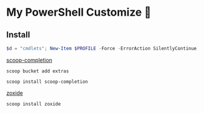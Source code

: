 # My PowerShell Customize 🐚

## Install

```PowerShell
$d = "cmdlets"; New-Item $PROFILE -Force -ErrorAction SilentlyContinue; Get-Content .\profile.ps1 | Out-File -FilePath $PROFILE -Encoding utf8; New-Item -Path ($PROFILE | Split-Path -Parent | Join-Path -ChildPath $d) -Value ($pwd.Path | Join-Path -ChildPath $d) -ItemType Junction
```



[scoop-completion](https://github.com/Moeologist/scoop-completion)

```
scoop bucket add extras

scoop install scoop-completion
```

[zoxide](https://github.com/ajeetdsouza/zoxide)

```
scoop install zoxide
```
